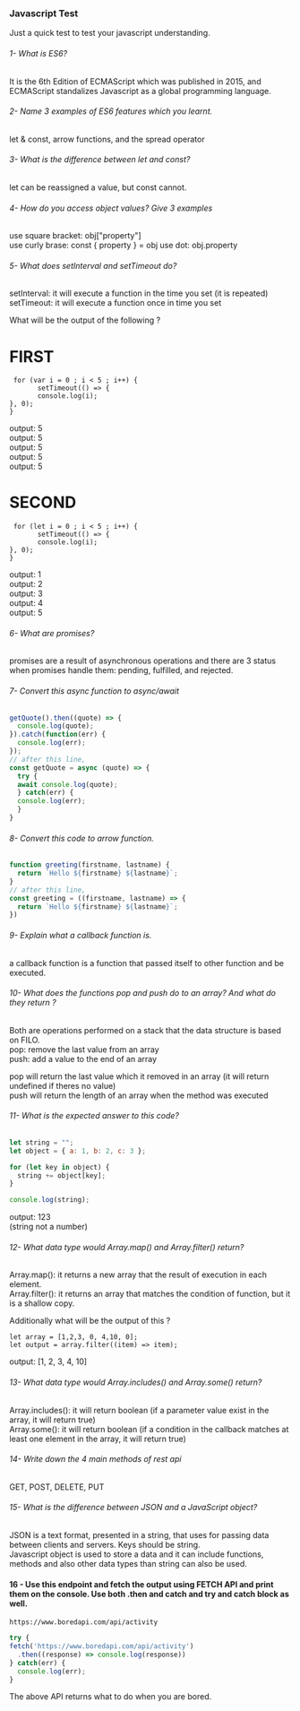 ### Javascript Test

Just a quick test to test your javascript understanding.

###### 1- What is ES6?
It is the 6th Edition of ECMAScript which was published in 2015, and ECMAScript standalizes Javascript as a global programming language.  

###### 2- Name 3 examples of ES6 features which you learnt.
let & const, arrow functions, and the spread operator 

###### 3- What is the difference between let and const?
let can be reassigned a value, but const cannot.  

###### 4- How do you access object values? Give 3 examples
use square bracket: obj["property"]  
use curly brase: const { property } = obj
use dot: obj.property  

###### 5- What does setInterval and setTimeout do?
setInterval: it will execute a function in the time you set (it is repeated)  
setTimeout: it will execute a function once in time you set  

What will be the output of the following ?

# FIRST
```
 for (var i = 0 ; i < 5 ; i++) {
       setTimeout(() => {
       console.log(i);
}, 0);
}
```

output: 5  
output: 5  
output: 5  
output: 5  
output: 5  

# SECOND
```
 for (let i = 0 ; i < 5 ; i++) {
       setTimeout(() => {
       console.log(i);
}, 0);
}
```
output: 1  
output: 2  
output: 3  
output: 4  
output: 5  




###### 6- What are promises?
promises are a result of asynchronous operations and there are 3 status when promises handle them: pending, fulfilled, and rejected.  


###### 7- Convert this async function to async/await

```js
getQuote().then((quote) => {
  console.log(quote);
}).catch(function(err) {
  console.log(err);
});
// after this line,
const getQuote = async (quote) => {
  try {
  await console.log(quote);
  } catch(err) {
  console.log(err);
  }
}

```
  
###### 8- Convert this code to arrow function.

```js
function greeting(firstname, lastname) {
  return `Hello ${firstname} ${lastname}`;
}
// after this line,
const greeting = ((firstname, lastname) => {
  return `Hello ${firstname} ${lastname}`;
})
```

###### 9- Explain what a callback function is.
a callback function is a function that passed itself to other function and be executed.  


###### 10- What does the functions pop and push do to an array? And what do they return ?
Both are operations performed on a stack that the data structure is based on FILO.  
pop: remove the last value from an array  
push: add a value to the end of an array 

pop will return the last value which it removed in an array (it will return undefined if theres no value)  
push will return the length of an array when the method was executed  

###### 11- What is the expected answer to this code?

```js
let string = "";
let object = { a: 1, b: 2, c: 3 };

for (let key in object) {
  string += object[key];
}

console.log(string);
```
output: 123  
(string not a number) 

###### 12- What data type would Array.map() and Array.filter() return?
Array.map(): it returns a new array that the result of execution in each element.  
Array.filter(): it returns an array that matches the condition of function, but it is a shallow copy.  

Additionally what will be the output of this ?

```
let array = [1,2,3, 0, 4,10, 0];
let output = array.filter((item) => item); 
```
output: [1, 2, 3, 4, 10]  


###### 13- What data type would Array.includes() and Array.some() return?
Array.includes(): it will return boolean
(if a parameter value exist in the array, it will return true)  
Array.some(): it will return boolean
(if a condition in the callback matches at least one element in the array, it will return true)  


###### 14- Write down the 4 main methods of rest api
GET, POST, DELETE, PUT  


###### 15- What is the difference between JSON and a JavaScript object?
JSON is a text format, presented in a string, that uses for passing data between clients and servers. 
Keys should be string.  
Javascript object is used to store a data and it can include functions, methods and also other data types than string can also be used.  

#### 16 - Use this endpoint and fetch the output using FETCH API and print them on the console. Use both .then and catch and try and catch block as well.

```
https://www.boredapi.com/api/activity
```

```js
try {
fetch('https://www.boredapi.com/api/activity')
  .then((response) => console.log(response))
} catch(err) {
  console.log(err);
}
```

The above API returns what to do when you are bored.

